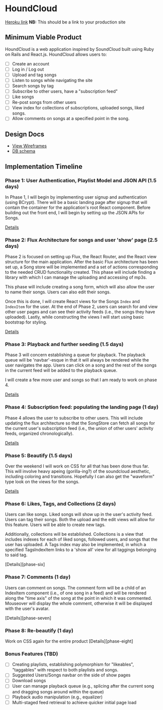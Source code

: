 # HoundCloud

[Heroku link][heroku] **NB:** This should be a link to your production site

[heroku]: http://www.herokuapp.com

## Minimum Viable Product

HoundCloud is a web application inspired by SoundCloud built using Ruby on Rails
and React.js. HoundCloud allows users to:

<!-- This is a Markdown checklist. Use it to keep track of your progress! -->

- [ ] Create an account
- [ ] Log in / Log out
- [ ] Upload and tag songs
- [ ] Listen to songs while navigating the site
- [ ] Search songs by tag
- [ ] Subscribe to other users, have a "subscription feed"
- [ ] Like songs
- [ ] Re-post songs from other users
- [ ] View index for collections of subscriptions, uploaded songs, liked songs.
- [ ] Allow comments on songs at a specified point in the song.

## Design Docs
* [View Wireframes][view]
* [DB schema][schema]

[view]: ./docs/views.md
[schema]: ./docs/schema.md

## Implementation Timeline

### Phase 1: User Authentication, Playlist Model and JSON API (1.5 days)

In Phase 1, I will begin by implementing user signup and authentication (using
BCrypt). There will be a basic landing page after signup that will contain the
container for the application's root React component. Before building out the
front end, I will begin by setting up the JSON APIs for Songs.

[Details][phase-one]

### Phase 2: Flux Architecture for songs and user 'show' page (2.5 days)

Phase 2 is focused on setting up Flux, the React Router, and the React view
structure for the main application. After the basic Flux architecture has been
set up, a Song store will be implemented and a set of actions corresponding to
the needed CRUD functionality created.  This phase will include finding a
library with which I can manage the uploading and accessing of mp3s.

This phase will include creating a song form, which will also allow the user
to name their songs.  Users can also edit their songs.

Once this is done, I will create React views for the Songs `Index` and
`IndexItem` for the user. At the end of Phase 2, users can search for and view other user pages and can see their activity feeds (i.e., the songs they have
uploaded). Lastly, while constructing the views I will start using basic bootstrap for styling.

[Details][phase-two]

### Phase 3: Playback and further seeding (1.5 days)

Phase 3 will concern establishing a queue for playback.  The playback queue
will be 'navbar'-esque in that it will always be rendered while the user
navigates the app.  Users can click on a song and the rest of the songs in the current feed will be added to the playback queue.

I will create a few more user and songs so that I am ready to work on phase 4.

[Details][phase-three]

### Phase 4: Subscription feed: populating the landing page (1 day)

Phase 4 allows the user to subscribe to other users. This will include updating
the flux architecture so that the SongStore can fetch all songs for the current
user's subscription feed (i.e., the union of other users' activity feeds, organized chronologically).

[Details][phase-four]

### Phase 5: Beautify (1.5 days)

Over the weekend I will work on CSS for all that has been done thus far.  This will involve heavy apeing (gorilla-ing?) of the soundcloud aesthetic, including coloring and transitions.  Hopefully I can also get the "waveform" type look on the views for the songs.

[Details][phase-five]


### Phase 6: Likes, Tags, and Collections (2 days)

Users can like songs.  Liked songs will show up in the user's activity feed.
Users can tag their songs.  Both the upload and the edit views will allow for this feature.  Users will be able to create new tags.

Additionally, collections will be established.  Collections is a view that includes indexes for each of liked songs, followed users, and songs that the user has uploaded. A Tags index may also be implemented, in which a specified TagsIndexItem links to a 'show all' view for all taggings belonging to said tag.

[Details][phase-six]
### Phase 7: Comments (1 day)

Users can comment on songs.  The comment form will be a child of an IndexItem
component (i.e., of one song in a feed) and will be rendered along the "time
axis" of the song at the point in which it was commented.  Mouseover will
display the whole comment, otherwise it will be displayed with the user's
avatar.

[Details][phase-seven]

### Phase 8: Re-beautify (1 day)

Work on CSS again for the entire product
[Details][phase-eight]



### Bonus Features (TBD)
- [ ] Creating playlists, establishing polymorphism for "likeables", "taggables" with respect to both playlists and songs.
- [ ] Suggested Users/Songs navbar on the side of show pages
- [ ] Download songs
- [ ] User can manage playback queue (e.g., splicing after the current song and dragging songs around within the queue)
- [ ] Playback audio manipulation (e.g., equalizer)
- [ ] Multi-staged feed retrieval to achieve quicker initial page load

[phase-one]: ./docs/phases/phase1.md
[phase-two]: ./docs/phases/phase2.md
[phase-three]: ./docs/phases/phase3.md
[phase-four]: ./docs/phases/phase4.md
[phase-five]: ./docs/phases/phase5.md
